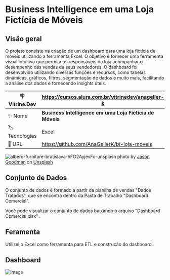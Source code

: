 # Business Intelligence em uma Loja Fictícia de Móveis

## Visão geral
O projeto consiste na criação de um dashboard para uma loja fictícia de móveis utilizando a ferramenta Excel. O objetivo é fornecer uma ferramenta visual intuitiva que permita os responsáveis da loja acompanhar o desempenho das vendas de seus vendedores. O dashboard foi desenvolvido utilizando diversas funções e recursos, como tabelas dinâmicas, gráficos, filtros, segmentação de dados e muito mais, facilitando a análise dos dados e fornecendo insights úteis.

| :placard: Vitrine.Dev | https://cursos.alura.com.br/vitrinedev/anageller-k    |
| -------------  | --- |
| :sparkles: Nome        | **Business Intelligence em uma Loja Fictícia de Móveis**
| :label: Tecnologias | Excel
| :rocket: URL         | https://github.com/AnaGellerK/bi-loja-moveis


![albero-furniture-bratislava-hFO2AyjevFc-unsplash](https://github.com/AnaGellerK/bi-loja-moveis/assets/121059249/4543c820-5fe0-4eb1-9ec9-8b0de37fe9b1#vitrinedev)
photo by [Jason Goodman](https://unsplash.com/pt-br/@alberofurniture) on [Unsplash](https://unsplash.com/)


## Conjunto de Dados
O conjunto de dados é formado a partir da planilha de vendas "Dados Tratados", que se encontra dentro da Pasta de Trabalho "Dashboard Comercial".

Você pode visualizar o conjunto de dados baixando o arquivo "Dashboard Comercial.xlsx" .

## Feramenta 
Utilizei o Excel como ferramenta para ETL e construção do dashboard.

## Dashboard

![image](https://github.com/AnaGellerK/dashboard-comercial-excel/assets/121059249/e81b8ea7-f82a-47ed-9186-eccc5969ee15)



